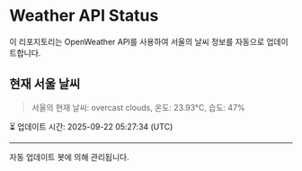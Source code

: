 
# Weather API Status

이 리포지토리는 OpenWeather API를 사용하여 서울의 날씨 정보를 자동으로 업데이트합니다.

## 현재 서울 날씨
> 서울의 현재 날씨: overcast clouds, 온도: 23.93°C, 습도: 47%

⏳ 업데이트 시간: 2025-09-22 05:27:34 (UTC)

---
자동 업데이트 봇에 의해 관리됩니다.
